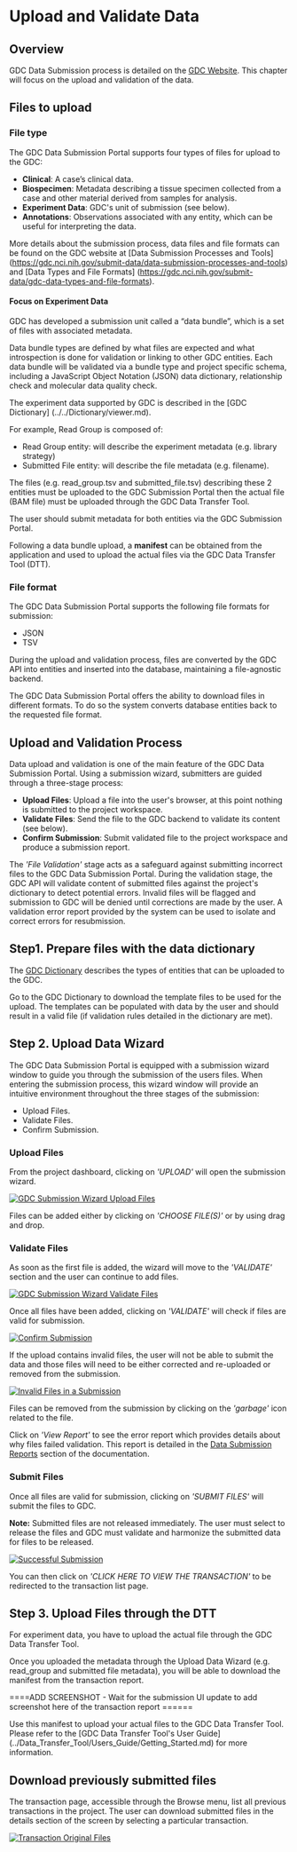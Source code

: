 # Upload and Validate Data

## Overview

GDC Data Submission process is detailed on the [GDC Website]( https://gdc.nci.nih.gov/submit-data/data-submission-processes-and-tools).
This chapter will focus on the upload and validation of the data.

## Files to upload

### File type
The GDC Data Submission Portal supports four types of files for upload to the GDC:

* __Clinical__: A case’s clinical data.
* __Biospecimen__: Metadata describing a tissue specimen collected from a case and other material derived from samples for analysis.
* __Experiment Data__: GDC's unit of submission (see below).
* __Annotations__: Observations associated with any entity, which can be useful for interpreting the data.

More details about the submission process, data files and file formats can be found on the GDC website at [Data Submission Processes and Tools] (https://gdc.nci.nih.gov/submit-data/data-submission-processes-and-tools) and [Data Types and File Formats] (https://gdc.nci.nih.gov/submit-data/gdc-data-types-and-file-formats).

#### Focus on Experiment Data

GDC has developed a submission unit called a “data bundle”, which is a set of files with associated metadata.

Data bundle types are defined by what files are expected and what introspection is done for validation or linking to other GDC entities. Each data bundle will be validated via a bundle type and project specific schema, including a JavaScript Object Notation (JSON) data dictionary, relationship check and molecular data quality check.

The experiment data supported by GDC is described in the [GDC Dictionary] (../../Dictionary/viewer.md).

For example, Read Group is composed of:

* Read Group entity: will describe the experiment metadata (e.g. library strategy)
* Submitted File entity: will describe the file metadata (e.g. filename).

The files (e.g. read_group.tsv and submitted\_file.tsv) describing these 2 entities must be uploaded to the GDC Submission Portal then the actual file (BAM file) must be uploaded through the GDC Data Transfer Tool.

The user should submit metadata for both entities via the GDC Submission Portal.

Following a data bundle upload, a __manifest__ can be obtained from the application and used to upload the actual files via the GDC Data Transfer Tool (DTT).

### File format

The GDC Data Submission Portal supports the following file formats for submission:

* JSON
* TSV

During the upload and validation process, files are converted by the GDC API into entities and inserted into the database, maintaining a file-agnostic backend.

The GDC Data Submission Portal offers the ability to download files in different formats. To do so the system converts database entities back to the requested file format.

## Upload and Validation Process

Data upload and validation is one of the main feature of the GDC Data Submission Portal. Using a submission wizard, submitters are guided through a three-stage process:

* __Upload Files__: Upload a file into the user's browser, at this point nothing is submitted to the project workspace.
* __Validate Files__: Send the file to the GDC backend to validate its content (see below).
* __Confirm Submission__: Submit validated file to the project workspace and produce a submission report.

The _'File Validation'_ stage acts as a safeguard against submitting incorrect files to the GDC Data Submission Portal. During the validation stage, the GDC API will validate content of submitted files against the project's dictionary to detect potential errors. Invalid files will be flagged and submission to GDC will be denied until corrections are made by the user. A validation error report provided by the system can be used to isolate and correct errors for resubmission.




## Step1. Prepare files with the data dictionary

The [GDC Dictionary](../../Dictionary/viewer.md) describes the types of entities that can be uploaded to the GDC.

Go to the GDC Dictionary to download the template files to be used for the upload. The templates can be populated with data by the user and should result in a valid file (if validation rules detailed in the dictionary are met).


## Step 2. Upload Data Wizard


The GDC Data Submission Portal is equipped with a submission wizard window to guide you through the submission of the users files. When entering the submission process, this wizard window will provide an intuitive environment throughout the three stages of the submission:

* Upload Files.
* Validate Files.
* Confirm Submission.

### Upload Files

From the project dashboard, clicking on _'UPLOAD'_ will open the submission wizard.

[![GDC Submission Wizard Upload Files](images/GDC_Submission_Wizard_Upload.png)](images/GDC_Submission_Wizard_Upload.png "Click to see the full image.")

Files can be added either by clicking on _'CHOOSE FILE(S)'_ or by using drag and drop.

### Validate Files

As soon as the first file is added, the wizard will move to the _'VALIDATE'_ section and the user can continue to add files.

[![GDC Submission Wizard Validate Files](images/GDC_Submission_Wizard_Validate.png)](images/GDC_Submission_Wizard_Validate.png "Click to see the full image.")

Once all files have been added, clicking on _'VALIDATE'_ will check if files are valid for submission.

[![Confirm Submission](images/GDC_Submission_Wizard_Confirm.png)](images/GDC_Submission_Wizard_Confirm.png "Click to see the full image.")


If the upload contains invalid files, the user will not be able to submit the data and those files will need to be either corrected and re-uploaded or removed from the submission.

[![Invalid Files in a Submission](images/GDC_Submission_wizard_Invalid_Files.png)](images/GDC_Submission_wizard_Invalid_Files.png "Click to see the full image.")

Files can be removed from the submission by clicking on the _'garbage'_ icon related to the file.

Click on _'View Report'_ to see the error report which provides details about why files failed validation. This report is detailed in the [Data Submission Reports](Reports.md) section of the documentation.



### Submit Files

Once all files are valid for submission, clicking on _'SUBMIT FILES'_ will submit the files to GDC.

**Note:** Submitted files are not released immediately. The user must select to release the files and GDC must validate and harmonize the submitted data for files to be released.

[![Successful Submission](images/GDC_Submission_wizard_successful_submission.png)](images/GDC_Submission_wizard_successful_submission.png "Click to see the full image.")

You can then click on _'CLICK HERE TO VIEW THE TRANSACTION'_ to be redirected to the transaction list page.

## Step 3. Upload Files through the DTT
For experiment data, you have to upload the actual file through the GDC Data Transfer Tool.

Once you uploaded the metadata through the Upload Data Wizard (e.g. read_group and submitted file metadata), you will be able to download the manifest from the transaction report.

====ADD SCREENSHOT - Wait for the submission UI update to add screenshot here of the transaction report ======

Use this manifest to upload your actual files to the GDC Data Transfer Tool. Please refer to the [GDC Data Transfer Tool's User Guide] (../Data_Transfer_Tool/Users_Guide/Getting_Started.md) for more information.

## Download previously submitted files

The transaction page, accessible through the Browse menu, list all previous transactions in the project. The user can download submitted files in the details section of the screen by selecting a particular transaction.

[![Transaction Original Files](images/GDC_Submission_Transactions_Original_Files.png)](images/GDC_Submission_Transactions_Original_Files.png "Click to see the full image.")
